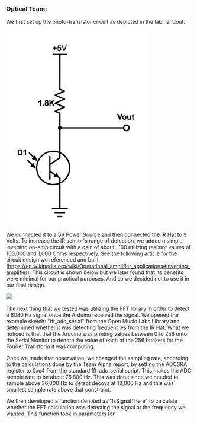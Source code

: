 ### Optical Team:

We first set up the photo-transistor circuit as depicted in the lab handout:

![Phototransistor](https://github.com/Blue9/ece3400-team20/blob/gh-pages/img/portfolio/phototransistor.png)

We connected it to a 5V Power Source and then connected the IR Hat to 9 Volts. To increase the IR sensor's range of detection, we added a simple inverting op-amp circuit with a gain of about -100 utilizing resistor values of 100,000 and 1,000 Ohms respectively. See the following article for the circuit design we referenced and built (https://en.wikipedia.org/wiki/Operational_amplifier_applications#Inverting_amplifier). This circuit is shown below but we later found that its benefits were minimal for our practical purposes. And so we decided not to use it in our final design.

<img src=https://github.com/Blue9/ece3400-team20/blob/gh-pages/img/portfolio/OpAmpCircuitOptical.PNG width=250>

The next thing that we tested was utilizing the FFT library in order to detect a 6080 Hz signal once the Arduino received the signal. We opened the example sketch: "fft_adc_serial" from the Open Music Labs Library and determined whether it was detecting frequencies from the IR Hat. What we noticed is that that the Arduino was printing values between 0 to 256 onto the Serial Monitor to denote the value of each of the 256 buckets for the Fourier Transform it was computing. 

Once we made that observation, we changed the sampling rate, according to the calculations done by the Team Alpha report, by setting the ADCSRA register to 0xe4 from the standard fft_adc_serial script. This makes the ADC sample rate to be about 76,800 Hz. This was done since we needed to sample above 36,000 Hz to detect decoys at 18,000 Hz and this was smallest sample rate above that constraint.

We then developed a function denoted as "IsSignalThere" to calculate whether the FFT calculation was detecting the signal at the frequency we wanted. This function took in parameters for 

